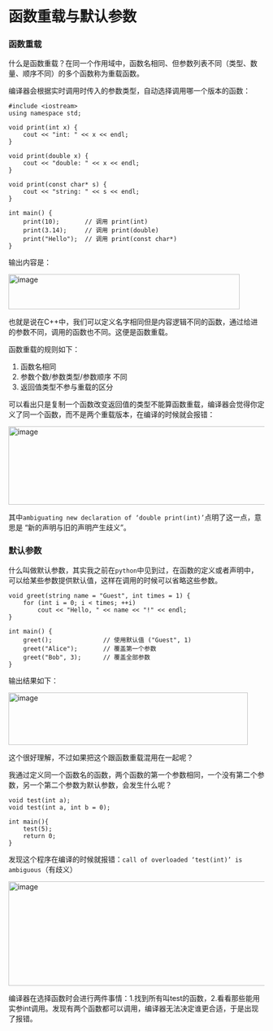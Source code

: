 # 函数重载与默认参数

### 函数重载
什么是函数重载？在同一个作用域中，函数名相同、但参数列表不同（类型、数量、顺序不同）的多个函数称为重载函数。

编译器会根据实时调用时传入的参数类型，自动选择调用哪一个版本的函数：

```
#include <iostream>
using namespace std;

void print(int x) {
    cout << "int: " << x << endl;
}

void print(double x) {
    cout << "double: " << x << endl;
}

void print(const char* s) {
    cout << "string: " << s << endl;
}

int main() {
    print(10);       // 调用 print(int)
    print(3.14);     // 调用 print(double)
    print("Hello");  // 调用 print(const char*)
}
```

输出内容是：

<img width="455" height="69" alt="image" src="https://github.com/user-attachments/assets/24df6fda-84d8-4578-a299-a6dd392c4d54" />

也就是说在C++中，我们可以定义名字相同但是内容逻辑不同的函数，通过给进的参数不同，调用的函数也不同。这便是函数重载。

函数重载的规则如下：
  1. 函数名相同
  2. 参数个数/参数类型/参数顺序 不同
  3. 返回值类型不参与重载的区分

可以看出只是复制一个函数改变返回值的类型不能算函数重载，编译器会觉得你定义了同一个函数，而不是两个重载版本，在编译的时候就会报错：

<img width="514" height="154" alt="image" src="https://github.com/user-attachments/assets/b3b2d254-c9fb-4151-8b75-98c5fc730cde" />

其中`ambiguating new declaration of ‘double print(int)’`点明了这一点，意思是 “新的声明与旧的声明产生歧义”。

### 默认参数

什么叫做默认参数，其实我之前在`python`中见到过，在函数的定义或者声明中，可以给某些参数提供默认值，这样在调用的时候可以省略这些参数。

```
void greet(string name = "Guest", int times = 1) {
    for (int i = 0; i < times; ++i)
        cout << "Hello, " << name << "!" << endl;
}

int main() {
    greet();              // 使用默认值 ("Guest", 1)
    greet("Alice");       // 覆盖第一个参数
    greet("Bob", 3);      // 覆盖全部参数
}

```

输出结果如下：

<img width="471" height="103" alt="image" src="https://github.com/user-attachments/assets/9a0f22dd-ebdc-4cac-86eb-cae5cf72d558" />

这个很好理解，不过如果把这个跟函数重载混用在一起呢？

我通过定义同一个函数名的函数，两个函数的第一个参数相同，一个没有第二个参数，另一个第二个参数为默认参数，会发生什么呢？

```
void test(int a);
void test(int a, int b = 0);

int main(){
    test(5);      
    return 0;
}
```

发现这个程序在编译的时候就报错：`call of overloaded ‘test(int)’ is ambiguous`（有歧义）

<img width="641" height="205" alt="image" src="https://github.com/user-attachments/assets/995f0220-55b6-4cdb-b0ab-073d3992cbf1" />

编译器在选择函数时会进行两件事情：1.找到所有叫test的函数，2.看看那些能用实参int调用。发现有两个函数都可以调用，编译器无法决定谁更合适，于是出现了报错。
